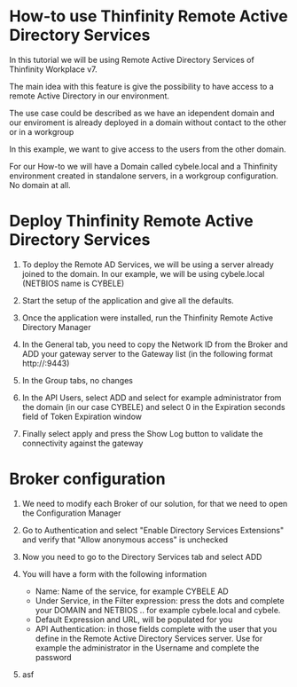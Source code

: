 # How-to use Thinfinity Remote Active Directory Services

In this tutorial we will be using Remote Active Directory Services of Thinfinity Workplace v7. 

The main idea with this feature is give the possibility to have access to a remote Active Directory in our environment. 

The use case could be described as we have an idependent domain and our enviroment is already deployed in a domain without contact to the other or in a workgroup
                
In this example, we want to give access to the users from the other domain.

For our How-to we will have a Domain called cybele.local and a Thinfinity environment created in standalone servers, in a workgroup configuration. No domain at all.



Deploy Thinfinity Remote Active Directory Services 
=
1. To deploy the Remote AD Services, we will be using a server already joined to the domain. In our example, we will be using cybele.local (NETBIOS name is CYBELE)

2. Start the setup of the application and give all the defaults. 

3. Once the application were installed, run the Thinfinity Remote Active Directory Manager

4. In the General tab, you need to copy the Network ID from the Broker and ADD your gateway server to the Gateway list (in the following format http://<server>:9443)

5. In the Group tabs, no changes

6. In the API Users, select ADD and select for example administrator from the domain (in our case CYBELE) and select 0 in the Expiration seconds field of Token Expiration window

7. Finally select apply and press the Show Log button to validate the connectivity against the gateway


Broker configuration
=
1. We need to modify each Broker of our solution, for that we need to open the Configuration Manager

2. Go to Authentication and select "Enable Directory Services Extensions" and verify that "Allow anonymous access" is unchecked

3. Now you need to go to the Directory Services tab and select ADD

4. You will have a form with the following information
    - Name: Name of the service, for example CYBELE AD
    - Under Service, in the Filter expression: press the dots and complete your DOMAIN and NETBIOS .. for example cybele.local and cybele.
    - Default Expression and URL, will be populated for you
    - API Authentication: in those fields complete with the user that you define in the Remote Active Directory Services server. Use for example the administrator in the Username and complete the password

5. asf
